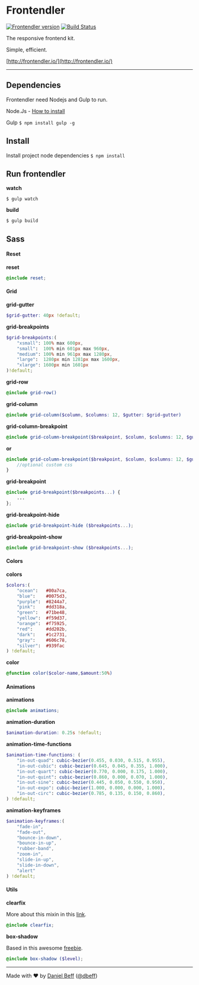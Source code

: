 # Frontendler
[![Frontendler version](http://img.shields.io/badge/frontendler-v2.0.0-blue.svg?style=flat)](https://github.com/frontendler/frontendler) [![Build Status](http://img.shields.io/travis/frontendler/frontendler.svg?style=flat)](https://travis-ci.org/frontendler/frontendler)

The responsive frontend kit.

Simple, efficient.

[http://frontendler.io/](http://frontendler.io/)

---

## Dependencies
Frontendler need Nodejs and Gulp to run.

Node.Js - [How to install](http://nodejs.org/)

Gulp `$ npm install gulp -g`

## Install
Install project node dependencies `$ npm install`

## Run frontendler
**watch**

```
$ gulp watch
```

**build**

```
$ gulp build
```

## Sass

#### Reset
**reset**

```scss
@include reset;
```


#### Grid
**grid-gutter**

```scss
$grid-gutter: 40px !default;
```

**grid-breakpoints**

```scss
$grid-breakpoints:(
	"xsmall": 100% max 600px,
	"small":  100% min 601px max 960px,
	"medium": 100% min 961px max 1280px,
	"large":  1280px min 1281px max 1600px,
    "xlarge": 1600px min 1601px
)!default;
```

**grid-row**

```scss
@include grid-row()
```

**grid-column**

```scss
@include grid-column($column, $columns: 12, $gutter: $grid-gutter)
```

**grid-column-breakpoint**

```scss
@include grid-column-breakpoint($breakpoint, $column, $columns: 12, $gutter: false)
```

**or**

```scss
@include grid-column-breakpoint($breakpoint, $column, $columns: 12, $gutter: false) {
    //optional custom css
}
```

**grid-breakpoint**

```scss
@include grid-breakpoint($breakpoints...) {
    ...
};
```

**grid-breakpoint-hide**

```scss
@include grid-breakpoint-hide ($breakpoints...);
```

**grid-breakpoint-show**

```scss
@include grid-breakpoint-show ($breakpoints...);
```

#### Colors
**colors**

```scss
$colors:(
	"ocean":   #00a7ca,
	"blue":    #0075d3,
	"purple":  #8244a7,
	"pink":    #dd318a,
	"green":   #71be48,
	"yellow":  #f59d37,
	"orange":  #f75925,
	"red":     #dd202b,
	"dark":    #1c2731,
	"gray":    #606c78,
	"silver":  #939fac
) !default;
```

**color**

```scss
@function color($color-name,$amount:50%)
```

#### Animations

**animations**
```scss
@include animations;
```
**animation-duration**
```scss
$animation-duration: 0.25s !default;
```
**animation-time-functions**
```scss
$animation-time-functions: (
	"in-out-quad": cubic-bezier(0.455, 0.030, 0.515, 0.955),
	"in-out-cubic": cubic-bezier(0.645, 0.045, 0.355, 1.000),
	"in-out-quart": cubic-bezier(0.770, 0.000, 0.175, 1.000),
	"in-out-quint": cubic-bezier(0.860, 0.000, 0.070, 1.000),
	"in-out-sine": cubic-bezier(0.445, 0.050, 0.550, 0.950),
	"in-out-expo": cubic-bezier(1.000, 0.000, 0.000, 1.000),
	"in-out-circ": cubic-bezier(0.785, 0.135, 0.150, 0.860),
) !default;
```
**animation-keyframes**
```scss
$animation-keyframes:(
	"fade-in",
	"fade-out",
	"bounce-in-down",
	"bounce-in-up",
	"rubber-band",
	"zoom-in",
	"slide-in-up",
	"slide-in-down",
	"alert"
) !default;
```

#### Utils

**clearfix**

More about this mixin in this [link](http://cssmojo.com/latest_new_clearfix_so_far/).

```scss
@include clearfix;
```


**box-shadow**

Based in this awesome [freebie](https://medium.com/@Florian/freebie-google-material-design-shadow-helper-2a0501295a2d).

```scss
@include box-shadow ($level);
```

---
Made with ♥ by [Daniel Beff](http://www.danielbeff.com.br/) ([@dbeff](https://github.com/dbeff))
